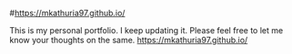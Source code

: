 #https://mkathuria97.github.io/

This is my personal portfolio. I keep updating it. Please feel free to let me know your thoughts on the same. 
https://mkathuria97.github.io/
